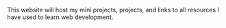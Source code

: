 This website will host my mini projects, projects, and links to all resources I have used to learn web development.
